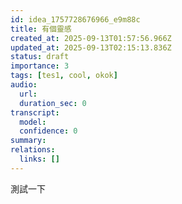 ```yaml
---
id: idea_1757728676966_e9m88c
title: 有個靈感
created_at: 2025-09-13T01:57:56.966Z
updated_at: 2025-09-13T02:15:13.836Z
status: draft
importance: 3
tags: [tes1, cool, okok]
audio:
  url: 
  duration_sec: 0
transcript:
  model: 
  confidence: 0
summary: 
relations:
  links: []
---
```






測試一下